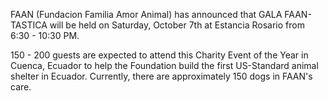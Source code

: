 FAAN (Fundacion Familia Amor Animal) has announced that GALA FAAN-TASTICA will be held on Saturday, October 7th at Estancia Rosario from 6:30 - 10:30 PM.

150 - 200 guests are expected to attend this Charity Event of the Year in Cuenca, Ecuador to help the Foundation build the first US-Standard animal shelter in Ecuador. Currently, there are approximately 150 dogs in FAAN's care.
